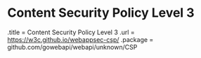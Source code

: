 # Content Security Policy Level 3

.title = Content Security Policy Level 3
.url = <https://w3c.github.io/webappsec-csp/>
.package = github.com/gowebapi/webapi/unknown/CSP
